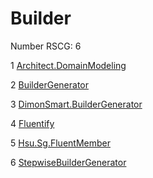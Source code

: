 <h1>Builder</h1>

Number RSCG: 6

   1 [Architect.DomainModeling](/docs/Architect.DomainModeling)

   2 [BuilderGenerator](/docs/BuilderGenerator)

   3 [DimonSmart.BuilderGenerator](/docs/DimonSmart.BuilderGenerator)

   4 [Fluentify](/docs/Fluentify)

   5 [Hsu.Sg.FluentMember](/docs/Hsu.Sg.FluentMember)

   6 [StepwiseBuilderGenerator](/docs/StepwiseBuilderGenerator)
    